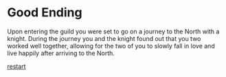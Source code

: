 # Good Ending
Upon entering the guild you were set to go on a journey to the North with a knight. During the journey you and the knight found out that you two worked well together, allowing for the two of you to slowly fall in love and live happily after arriving to the North.


[restart](../README.md)
